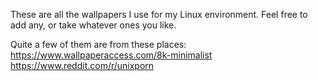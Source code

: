 These are all the wallpapers I use for my Linux environment.
Feel free to add any, or take whatever ones you like.

Quite a few of them are from these places:</br>
https://www.wallpaperaccess.com/8k-minimalist</br>
https://www.reddit.com/r/unixporn

